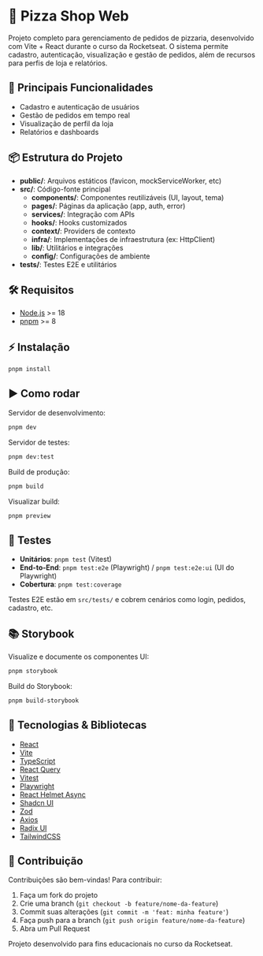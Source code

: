 # 🍕 Pizza Shop Web

Projeto completo para gerenciamento de pedidos de pizzaria, desenvolvido com Vite + React durante o curso da Rocketseat. O sistema permite cadastro, autenticação, visualização e gestão de pedidos, além de recursos para perfis de loja e relatórios.

## 🚀 Principais Funcionalidades

- Cadastro e autenticação de usuários
- Gestão de pedidos em tempo real
- Visualização de perfil da loja
- Relatórios e dashboards

## 📦 Estrutura do Projeto

- **public/**: Arquivos estáticos (favicon, mockServiceWorker, etc)
- **src/**: Código-fonte principal
   - **components/**: Componentes reutilizáveis (UI, layout, tema)
   - **pages/**: Páginas da aplicação (app, auth, error)
   - **services/**: Integração com APIs
   - **hooks/**: Hooks customizados
   - **context/**: Providers de contexto
   - **infra/**: Implementações de infraestrutura (ex: HttpClient)
   - **lib/**: Utilitários e integrações
   - **config/**: Configurações de ambiente
- **tests/**: Testes E2E e utilitários

## 🛠️ Requisitos

- [Node.js](https://nodejs.org/) >= 18
- [pnpm](https://pnpm.io/) >= 8

## ⚡ Instalação

```sh
pnpm install
```

## ▶️ Como rodar

Servidor de desenvolvimento:

```sh
pnpm dev
```

Servidor de testes:

```sh
pnpm dev:test
```

Build de produção:

```sh
pnpm build
```

Visualizar build:

```sh
pnpm preview
```

## 🧪 Testes

- **Unitários**: `pnpm test` (Vitest)
- **End-to-End**: `pnpm test:e2e` (Playwright) / `pnpm test:e2e:ui` (UI do Playwright)
- **Cobertura**: `pnpm test:coverage`

Testes E2E estão em `src/tests/` e cobrem cenários como login, pedidos, cadastro, etc.

## 📚 Storybook

Visualize e documente os componentes UI:

```sh
pnpm storybook
```

Build do Storybook:

```sh
pnpm build-storybook
```

## 🧩 Tecnologias & Bibliotecas

- [React](https://react.dev/)
- [Vite](https://vitejs.dev/)
- [TypeScript](https://www.typescriptlang.org/)
- [React Query](https://tanstack.com/query/latest)
- [Vitest](https://vitest.dev/)
- [Playwright](https://playwright.dev/)
- [React Helmet Async](https://github.com/staylor/react-helmet-async)
- [Shadcn UI](https://ui.shadcn.com/)
- [Zod](https://zod.dev/)
- [Axios](https://axios-http.com/)
- [Radix UI](https://www.radix-ui.com/)
- [TailwindCSS](https://tailwindcss.com/)

## 🤝 Contribuição

Contribuições são bem-vindas! Para contribuir:

1. Faça um fork do projeto
2. Crie uma branch (`git checkout -b feature/nome-da-feature`)
3. Commit suas alterações (`git commit -m 'feat: minha feature'`)
4. Faça push para a branch (`git push origin feature/nome-da-feature`)
5. Abra um Pull Request

Projeto desenvolvido para fins educacionais no curso da Rocketseat.

